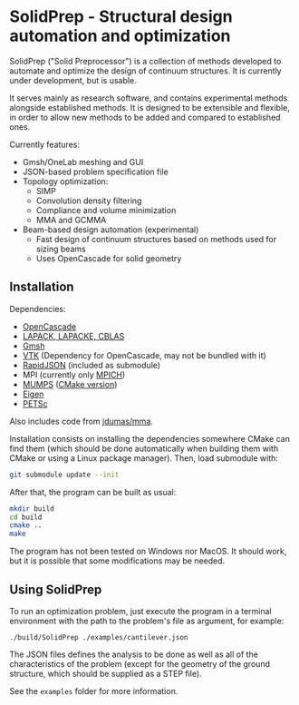 # SolidPrep - Structural design automation and optimization

SolidPrep ("Solid Preprocessor") is a collection of methods developed to 
automate and optimize the design of continuum structures. It is currently 
under development, but is usable.

It serves mainly as research software, and contains experimental methods 
alongside established methods. It is designed to be extensible and flexible, in 
order to allow new methods to be added and compared to established ones.

Currently features:
- Gmsh/OneLab meshing and GUI
- JSON-based problem specification file
- Topology optimization:
    - SIMP
    - Convolution density filtering
    - Compliance and volume minimization
    - MMA and GCMMA
- Beam-based design automation (experimental)
    - Fast design of continuum structures based on methods used for sizing beams
    - Uses OpenCascade for solid geometry

## Installation

Dependencies:
- [OpenCascade](https://git.dev.opencascade.org/gitweb/?p=occt.git;a=summary)
- [LAPACK, LAPACKE, CBLAS](http://www.netlib.org/lapack/)
- [Gmsh](https://gmsh.info/)
- [VTK](https://vtk.org/) (Dependency for OpenCascade, may not be bundled with it)
- [RapidJSON](https://github.com/Tencent/rapidjson) (included as submodule)
- MPI (currently only [MPICH](https://www.mpich.org/))
- [MUMPS](https://graal.ens-lyon.fr/MUMPS/index.php) ([CMake version](https://github.com/scivision/mumps))
- [Eigen](https://eigen.tuxfamily.org/)
- [PETSc](https://petsc.org/release/)

Also includes code from [jdumas/mma](https://github.com/jdumas/mma).

Installation consists on installing the dependencies somewhere CMake can find 
them (which should be done automatically when building them with CMake or using
a Linux package manager). Then, load submodule with:

```bash
git submodule update --init
```

After that, the program can be built as usual:

```bash
mkdir build
cd build
cmake ..
make
```

The program has not been tested on Windows nor MacOS. It should work, but it is 
possible that some modifications may be needed.

## Using SolidPrep

To run an optimization problem, just execute the program in a terminal 
environment with the path to the problem's file as argument, for example:

```
./build/SolidPrep ./examples/cantilever.json
```

The JSON files defines the analysis to be done as well as all of the 
characteristics of the problem (except for the geometry of the ground structure, 
which should be supplied as a STEP file).

See the `examples` folder for more information.
